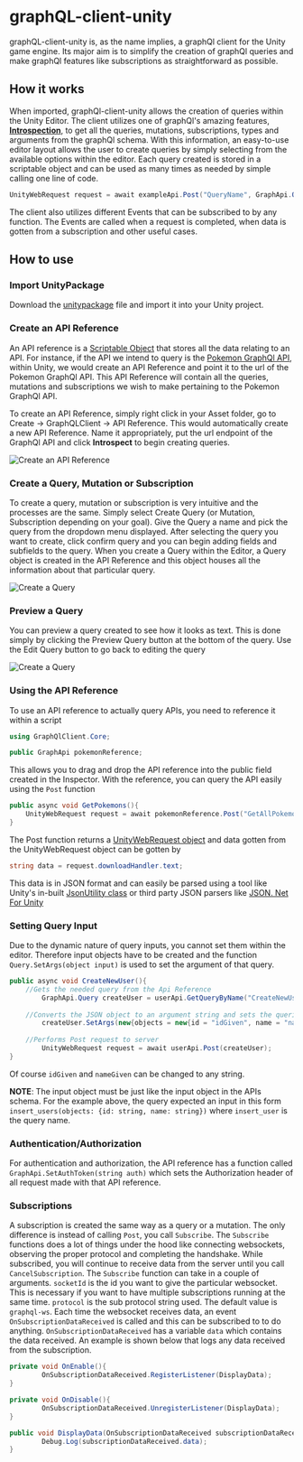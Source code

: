 # graphQL-client-unity
graphQL-client-unity is, as the name implies, a graphQl client for the Unity game engine. Its major aim is to simplify the creation of graphQl queries and make graphQl features like subscriptions as straightforward as possible.

## How it works
When imported, graphQl-client-unity allows the creation of queries within the Unity Editor. The client utilizes one of graphQl's amazing features, [**Introspection**](https://graphql.org/learn/introspection/), to get all the queries, mutations, subscriptions, types and arguments from the graphQl schema. With this information, an easy-to-use editor layout allows the user to create queries by simply selecting from the available options within the editor. Each query created is stored in a scriptable object and can be used as many times as needed by simple calling one line of code.
```C#
UnityWebRequest request = await exampleApi.Post("QueryName", GraphApi.Query.Type.Query);
```
The client also utilizes different Events that can be subscribed to by any function. The Events are called when a request is completed, when data is gotten from a subscription and other useful cases.

## How to use
### Import UnityPackage
Download the [unitypackage](UnityPackages) file and import it into your Unity project.

### Create an API Reference
An API reference is a [Scriptable Object](https://docs.unity3d.com/Manual/class-ScriptableObject.html) that stores all the data relating to an API. For instance, if the API we intend to query is the [Pokemon GraphQl API](https://graphql-pokemon.now.sh/), within Unity, we would create an API Reference and point it to the url of the Pokemon GraphQl API. This API Reference will contain all the queries, mutations and subscriptions we wish to make pertaining to the Pokemon GraphQl API.

To create an API Reference, simply right click in your Asset folder, go to Create -> GraphQLClient -> API Reference. This would automatically create a new API Reference. Name it appropriately, put the url endpoint of the GraphQl API and click **Introspect** to  begin creating queries.

![Create an API Reference](Gifs/CreateApiReference.gif)

### Create a Query, Mutation or Subscription
To create a query, mutation or subscription is very intuitive and the processes are the same. Simply select Create Query (or Mutation, Subscription depending on your goal). Give the Query a name and pick the query from the dropdown menu displayed. After selecting the query you want to create, click confirm query and you can begin adding fields and subfields to the query. When you create a Query within the Editor, a Query object is created in the API Reference and this object houses all the information about that particular query.

![Create a Query](Gifs/CreateQuery.gif)

### Preview a Query
You can preview a query created to see how it looks as text. This is done simply by clicking the Preview Query button at the bottom of the query. Use the Edit Query button to go back to editing the query

![Create a Query](Gifs/PreviewQuery.gif)

### Using the API Reference
To use an API reference to actually query APIs, you need to reference it within a script
```C#
using GraphQlClient.Core;

public GraphApi pokemonReference;
```
This allows you to drag and drop the API reference into the public field created in the Inspector. With the reference, you can query the API easily using the ``Post`` function

```C#
public async void GetPokemons(){
	UnityWebRequest request = await pokemonReference.Post("GetAllPokemons", GraphApi.Query.Type.Query);
}
```
The Post function returns a [UnityWebRequest object](https://docs.unity3d.com/ScriptReference/Networking.UnityWebRequest.html) and data gotten from the UnityWebRequest object can be gotten by

```C#
string data = request.downloadHandler.text;
```
This data is in JSON format and can easily be parsed using a tool like Unity's in-built [JsonUtility class](https://docs.unity3d.com/ScriptReference/JsonUtility.html) or third party JSON parsers like [JSON. Net For Unity](https://assetstore.unity.com/packages/tools/input-management/json-net-for-unity-11347)

### Setting Query Input
Due to the dynamic nature of query inputs, you cannot set them within the editor. Therefore input objects have to be created and the function ``Query.SetArgs(object input)`` is used to set the argument of that query.

```C#
public async void CreateNewUser(){
	//Gets the needed query from the Api Reference
        GraphApi.Query createUser = userApi.GetQueryByName("CreateNewUser", GraphApi.Query.Type.Mutation);
	
	//Converts the JSON object to an argument string and sets the queries argument
        createUser.SetArgs(new{objects = new{id = "idGiven", name = "nameGiven"}});
	
	//Performs Post request to server
        UnityWebRequest request = await userApi.Post(createUser);
}
```
Of course ``idGiven`` and ``nameGiven`` can be changed to any string.

**NOTE**: The input object must be just like the input object in the APIs schema.
For the example above, the query expected an input in this form ``insert_users(objects: {id: string, name: string})`` where ``insert_user`` is the query name.  



### Authentication/Authorization
For authentication and authorization, the API reference has a function called ``GraphApi.SetAuthToken(string auth)`` which sets the Authorization header of all request made with that API reference.

### Subscriptions
A subscription is created the same way as a query or a mutation. The only difference is instead of  calling ``Post``, you call ``Subscribe``. The ``Subscribe`` functions does a lot of things under the hood like connecting websockets, observing the proper protocol and completing the handshake. While subscribed, you will continue to receive data from the server until you call ``CancelSubscription``. The ``Subscribe`` function can take in a couple of arguments.
``socketId`` is the id you want to give the particular websocket. This is necessary if you want to have multiple subscriptions running at the same time.
``protocol`` is the sub protocol string used. The default value is ``graphql-ws``.
Each time the websocket receives data, an event ``OnSubscriptionDataReceived`` is called and this can be subscribed to to do anything. ``OnSubscriptionDataReceived`` has a variable ``data`` which contains the data received.
An example is shown below that logs any data received from the subscription.
```C#
private void OnEnable(){
        OnSubscriptionDataReceived.RegisterListener(DisplayData);
}

private void OnDisable(){
        OnSubscriptionDataReceived.UnregisterListener(DisplayData);
}

public void DisplayData(OnSubscriptionDataReceived subscriptionDataReceived){
        Debug.Log(subscriptionDataReceived.data);
}


```
